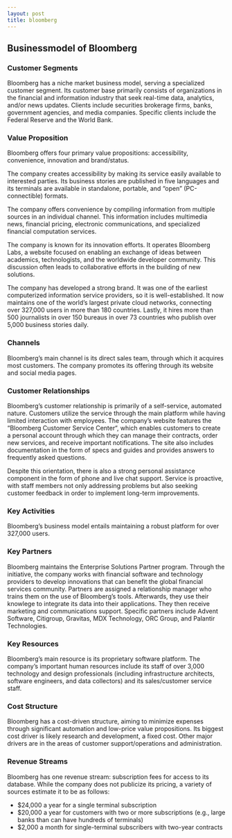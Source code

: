 ```yaml
---
layout: post
title: bloomberg
---
```


Businessmodel of Bloomberg
---------------------------

### Customer Segments

Bloomberg has a niche market business model, serving a specialized customer segment. Its customer base primarily consists of organizations in the financial and information industry that seek real-time data, analytics, and/or news updates. Clients include securities brokerage firms, banks, government agencies, and media companies. Specific clients include the Federal Reserve and the World Bank.

### Value Proposition

Bloomberg offers four primary value propositions: accessibility, convenience, innovation and brand/status.

The company creates accessibility by making its service easily available to interested parties. Its business stories are published in five languages and its terminals are available in standalone, portable, and “open” (PC-connectible) formats.

The company offers convenience by compiling information from multiple sources in an individual channel. This information includes multimedia news, financial pricing, electronic communications, and specialized financial computation services.

The company is known for its innovation efforts. It operates Bloomberg Labs, a website focused on enabling an exchange of ideas between academics, technologists, and the worldwide developer community. This discussion often leads to collaborative efforts in the building of new solutions.

The company has developed a strong brand. It was one of the earliest computerized information service providers, so it is well-established. It now maintains one of the world’s largest private cloud networks, connecting over 327,000 users in more than 180 countries. Lastly, it hires more than 500 journalists in over 150 bureaus in over 73 countries who publish over 5,000 business stories daily.

### Channels

Bloomberg’s main channel is its direct sales team, through which it acquires most customers. The company promotes its offering through its website and social media pages.

### Customer Relationships

Bloomberg’s customer relationship is primarily of a self-service, automated nature. Customers utilize the service through the main platform while having limited interaction with employees. The company’s website features the “Bloomberg Customer Service Center“, which enables customers to create a personal account through which they can manage their contracts, order new services, and receive important notifications. The site also includes documentation in the form of specs and guides and provides answers to frequently asked questions.

Despite this orientation, there is also a strong personal assistance component in the form of phone and live chat support. Service is proactive, with staff members not only addressing problems but also seeking customer feedback in order to implement long-term improvements.

### Key Activities

Bloomberg’s business model entails maintaining a robust platform for over 327,000 users.

### Key Partners

Bloomberg maintains the Enterprise Solutions Partner program. Through the initiative, the company works with financial software and technology providers to develop innovations that can benefit the global financial services community. Partners are assigned a relationship manager who trains them on the use of Bloomberg’s tools. Afterwards, they use their knowlege to integrate its data into their applications. They then receive marketing and communications support. Specific partners include Advent Software, Citigroup, Gravitas, MDX Technology, ORC Group, and Palantir Technologies.

### Key Resources

Bloomberg’s main resource is its proprietary software platform. The company’s important human resources include its staff of over 3,000 technology and design professionals (including infrastructure architects, software engineers, and data collectors) and its sales/customer service staff.

### Cost Structure

Bloomberg has a cost-driven structure, aiming to minimize expenses through significant automation and low-price value propositions. Its biggest cost driver is likely research and development, a fixed cost. Other major drivers are in the areas of customer support/operations and administration.

### Revenue Streams

Bloomberg has one revenue stream: subscription fees for access to its database. While the company does not publicize its pricing, a variety of sources estimate it to be as follows:

 * $24,000 a year for a single terminal subscription
* $20,000 a year for customers with two or more subscriptions (e.g., large banks than can have hundreds of terminals)
* $2,000 a month for single-terminal subscribers with two-year contracts
